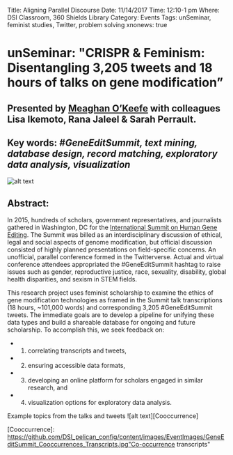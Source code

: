 Title: Aligning Parallel Discourse
Date: 11/14/2017
Time: 12:10-1 pm
Where: DSI Classroom, 360 Shields Library
Category: Events
Tags: unSeminar, feminist studies, Twitter, problem solving
xnonews: true

# unSeminar: "CRISPR & Feminism: Disentangling 3,205 tweets and 18 hours of talks on gene modification” 

## Presented by [Meaghan O’Keefe](http://meaghanokeefe.faculty.ucdavis.edu/) with colleagues Lisa Ikemoto, Rana Jaleel & Sarah Perrault.

## Key words: *#GeneEditSummit, text mining, database design, record matching, exploratory data analysis, visualization*

![alt text][GeneEditSummitLogo]

## Abstract: 

In 2015, hundreds of scholars, government representatives, and journalists gathered in Washington, DC for the [International Summit on Human Gene Editing](http://www.nationalacademies.org/gene-editing/Gene-Edit-Summit/index.htm). The Summit was billed as an interdisciplinary discussion of ethical, legal and social aspects of genome modification, but official discussion consisted of highly planned presentations on field-specific concerns.  An unofficial, parallel conference formed in the Twitterverse. Actual and virtual conference attendees appropriated the #GeneEditSummit hashtag to raise issues such as gender, reproductive justice, race, sexuality, disability, global health disparities, and sexism in STEM fields. 

This research project uses feminist scholarship to examine the ethics of gene modification technologies as framed in the Summit talk transcriptions (18 hours, ~101,000 words) and corresponding 3,205 #GeneEditSummit tweets. The immediate goals are to develop a pipeline for unifying these data types and build a shareable database for ongoing and future scholarship. To accomplish this, we seek feedback on:
* 1) correlating transcripts and tweets,
* 2) ensuring accessible data formats,
* 3) developing an online platform for scholars engaged in similar research, and 
* 4) visualization options for exploratory data analysis.

Example topics from the talks and tweets
![alt text][Cooccurrence]


[GeneEditSummitLogo]: https://github.com/DSI_pelican_config/content/images/EventImages/GeneEditSummit_CXaKgOSWcAANhVQ.jpg "International Summit on Human Gene Editing"
[Cooccurrence]: https://github.com/DSI_pelican_config/content/images/EventImages/GeneEditSummit_Cooccurrences_Transcripts.jpg"Co-occurrence transcripts"


